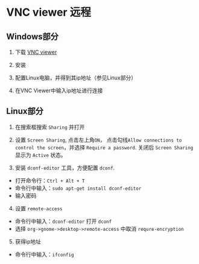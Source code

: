 # VNC viewer 远程

## Windows部分

1. 下载 [VNC viewer](https://www.realvnc.com/en/connect/download/viewer/)

2. 安装

3. 配置Linux电脑，并得到其ip地址（参见Linux部分）

4. 在VNC Viewer中输入ip地址进行连接


## Linux部分

1. 在搜索框搜索 `Sharing` 并打开

2. 设置 `Screen Sharing`, 点击左上角`ON`， 点击勾线`Allow connections to control the screen`，并选择 `Require a password`. 关闭后 `Screen Sharing` 显示为 `Active` 状态。

3. 安装 `dconf-editor` 工具，方便配置 `dconf`.

* 打开命令行：`Ctrl + Alt + T`
* 命令行中输入：`sudo apt-get install dconf-editor`
* 输入密码

4. 设置 `remote-access`

* 命令行中输入：`dconf-editor` 打开 `dconf`
* 选择 `org->gnome->desktop->remote-access` 中取消 `requre-encryption`

5. 获得ip地址

* 命令行中输入：`ifconfig`

